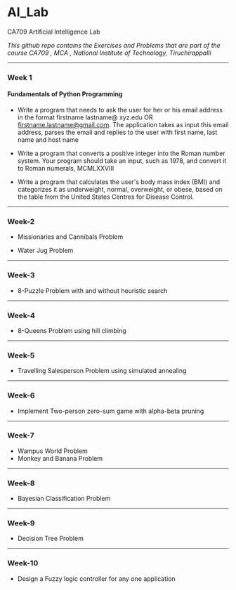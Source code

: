 # AI_Lab
CA709 Artificial Intelligence Lab


<i> This github repo contains the Exercises and Problems that are part of the course CA709 , MCA , National Institute of Technology, Tiruchirappalli</i>



***
### Week 1

#### Fundamentals of Python Programming

- Write a program that needs to ask the user for her or his email address in the format firstname lastname@ xyz.edu OR firstname.lastname@gmail.com. The application takes as input this email address, parses the email and replies to the user with first name, last name and host name

- Write a program that converts a positive integer into the Roman number system. Your program should take an input, such as 1978, and convert it to Roman numerals, MCMLXXVIII

- Write a program that calculates the user's body mass index (BMI) and categorizes it as underweight, normal, overweight, or obese, based on the table from the United States Centres for Disease Control.

***

### Week-2
- Missionaries and Cannibals Problem

- Water Jug Problem 

***

### Week-3 
- 8-Puzzle Problem with and without heuristic search


***

### Week-4 
- 8-Queens Problem using hill climbing

***


### Week-5 
- Travelling Salesperson Problem using simulated annealing

***

### Week-6
- Implement Two-person zero-sum game with alpha-beta pruning


***


### Week-7 
- Wampus World Problem
- Monkey and Banana Problem

***
### Week-8 
- Bayesian Classification Problem

***
### Week-9 
- Decision Tree Problem

*** 
### Week-10 
- Design a Fuzzy logic controller for any one application
